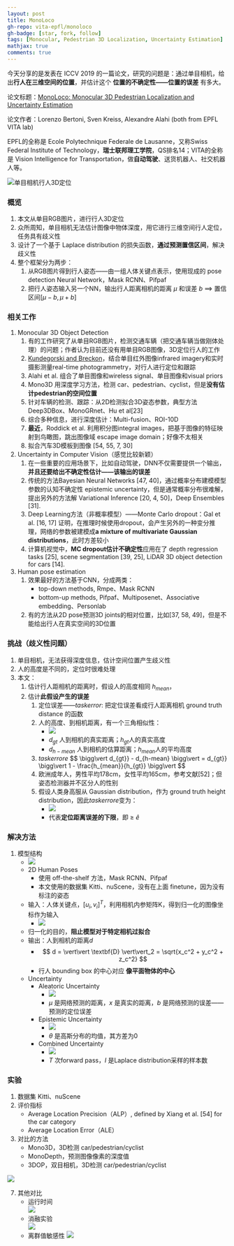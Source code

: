 ```yaml
---
layout: post
title: MonoLoco
gh-repo: vita-epfl/monoloco
gh-badge: [star, fork, follow]
tags: [Monocular, Pedestrian 3D Localization, Uncertainty Estimation]
mathjax: true
comments: true
---
```


今天分享的是发表在 ICCV 2019 的一篇论文，研究的问题是：通过单目相机，给出**行人在三维空间的位置**，并估计这个 **位置的不确定性——位置的误差** 有多大。

论文标题：[MonoLoco: Monocular 3D Pedestrian Localization and Uncertainty Estimation](https://openaccess.thecvf.com/content_ICCV_2019/html/Bertoni_MonoLoco_Monocular_3D_Pedestrian_Localization_and_Uncertainty_Estimation_ICCV_2019_paper.html)

论文作者：Lorenzo Bertoni, Sven Kreiss, Alexandre Alahi (both from EPFL VITA lab)

EPFL的全称是 Ecole Polytechnique Federale de Lausanne，又称Swiss Federal Institute of Technology，**瑞士联邦理工学院**，QS排名14；VITA的全称是 Vision Intelligence for Transportation，做**自动驾驶**、送货机器人、社交机器人等。

![单目相机行人3D定位](../img/3d_loco.png)

### 概览
1. 本文从单目RGB图片，进行行人3D定位
2. 众所周知，单目相机无法估计图像中物体深度，用它进行三维空间行人定位，任务具有歧义性
3. 设计了一个基于 Laplace distribution 的损失函数，**通过预测置信区间**，解决歧义性
4. 整个框架分为两步：
    1. 从RGB图片得到行人姿态——由一组人体关键点表示，使用现成的 pose detection Neural Network，Mask RCNN、Pifpaf
    2. 把行人姿态输入另一个NN，输出行人距离相机的距离 $\mu$ 和误差 $b$ ==> 置信区间[$\mu - b, \mu + b$]

### 相关工作
1. Monocular 3D Object Detection
    1. 有的工作研究了从单目RGB图片，检测交通车辆（把交通车辆当做刚体处理）的问题；作者认为目前还没有用单目RGB图像，3D定位行人的工作
    2. [Kundegorski and Breckon]()，结合单目红外图像infrared imagery和实时摄影测量real-time photogrammetry，对行人进行定位和跟踪
    3. Alahi et al. 组合了单目图像和wireless signal、单目图像和visual priors
    4. Mono3D 用深度学习方法，检测 car、pedestrian、cyclist，但是**没有估计pedestrian的空间位置**
    5. 针对车辆的检测、跟踪：从2D检测拟合3D姿态参数，典型方法Deep3DBox、MonoGRnet、Hu et al[23]
    6. 综合多种信息，进行深度估计：Multi-fusion、ROI-10D
    7. **最近**，Roddick et al. 利用积分图integral images，把基于图像的特征映射到鸟瞰图，跳出图像域 escape image domain；好像不太相关
    8. 拟合汽车3D模板到图像 [54, 55, 7, 30]
2. Uncertainty in Computer Vision（感觉比较新颖）
    1. 在一些重要的应用场景下，比如自动驾驶，DNN不仅需要提供一个输出，**并且还要给出不确定性估计——该输出的误差**
    2. 传统的方法Bayesian Neural Networks [47, 40]，通过概率分布建模模型参数的认知不确定性 epistemic uncertainty，但是通常概率分布很难解，提出另外的方法解 Variational Inference [20, 4, 50]，Deep Ensembles [31].
    3. Deep Learning方法（非概率模型）——Monte Carlo dropout：Gal et al. [16, 17] 证明，在推理时候使用dropout，会产生另外的一种变分推理，网络的参数被建模成**a mixture of multivariate Gaussian distributions**，此时方差较小
    4. 计算机视觉中，**MC dropout估计不确定性**应用在了 depth regression tasks [25], scene segmentation [39, 25], LiDAR 3D object detection for cars [14].
3. Human pose estimation
    1. 效果最好的方法基于CNN，分成两类：
        - top-down methods, Rmpe、Mask RCNN
        - bottom-up methods, Pifpaf、Multiposenet、Associative embedding、Personlab
    2. 有的方法从2D pose预测3D joints的相对位置，比如[37, 58, 49]，但是不能给出行人在真实空间的3D位置

### 挑战（歧义性问题）
1. 单目相机，无法获得深度信息，估计空间位置产生歧义性
2. 人的高度是不同的，定位时很难处理
3. 本文：
    1. 估计行人距相机的距离时，假设人的高度相同 $h_{mean}$，
    2. 估计**此假设产生的误差**
        1. 定位误差——$task error$: 把定位误差看成行人距离相机 ground truth distance 的函数
        2. 人的高度、到相机距离，有一个三角相似性：
            - ![](../img/te.png)
            - $d_{gt}$ 人到相机的真实距离；$h_{gt}$人的真实高度
            - $d_{h-mean}$ 人到相机的估算距离；$h_{mean}$人的平均高度
        3. $task error e$
            $$ \bigg\vert d_{gt}} - d_{h-mean} \bigg\vert = d_{gt}} \bigg\vert 1 - \frac{h_{mean}}{h_{gt}} \bigg\vert $$
        4. 欧洲成年人，男性平均178cm，女性平均165cm，参考文献[52]；但姿态检测器并不区分人的性别
        5. 假设人类身高服从 Gaussian distribution，作为 ground truth height distribution，因此$task error e$变为：
            - ![](../img/ete.png)
            - 代表**定位距离误差的下限**，即 ≥ $\hat{e}$

### 解决方法
1. 模型结构
    - ![](../img/architecture.png)
    - 2D Human Poses
        - 使用 off-the-shelf 方法，Mask RCNN、Pifpaf
        - 本文使用的数据集 Kitti、nuScene，没有在上面 finetune，因为没有标注的姿态
    - 输入：人体关键点，$[u_i, v_i]^T$，利用相机内参矩阵K，得到归一化的图像坐标作为输入
        - ![](../img/input.png)
    - 归一化的目的，**阻止模型对于特定相机过拟合**
    - 输出：人到相机的距离$d$
        - $$ d = \vert\vert \textbf{D} \vert\vert_2 = \sqrt{x_c^2 + y_c^2 + z_c^2} $$
        - 行人 bounding box 的中心对应 **像平面物体的中心**
    - Uncertainty
        - Aleatoric Uncertainty
            - ![](../img/aleatoric.png)
            - $\mu$ 是网络预测的距离，$x$ 是真实的距离，$b$ 是网络预测的误差——预测的定位误差
        - Epistemic Uncertainty
            - ![](../img/epistemic.png)
            - $\theta$ 是高斯分布的均值，其方差为0
        - Combined Uncertainty
            - ![](../img/combined.png)
            - $T$ 次forward pass，$I$ 是Laplace distribution采样的样本数

### 实验
1. 数据集 Kitti、nuScene
2. 评价指标
    - Average Location Precision（ALP）, defined by Xiang et al. [54] for the car category
    - Average Location Error（ALE）
3. 对比的方法
    - Mono3D，3D检测 car/pedestrian/cyclist
    - MonoDepth，预测图像像素的深度值
    - 3DOP，双目相机，3D检测 car/pedestrian/cyclist

![](../img/experiments.png)

7. 其他对比
    - 运行时间  
    ![](../img/runtime.png)
    - 消融实验  
    ![](../img/ablation.png)
    - 离群值敏感性
    ![](../img/outlier.png)